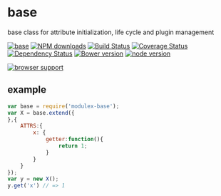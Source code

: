 # base

base class for attribute initialization, life cycle and plugin management

[![base](https://nodei.co/npm/modulex-base.png)](https://npmjs.org/package/modulex-base)
[![NPM downloads](http://img.shields.io/npm/dm/modulex-base.svg)](https://npmjs.org/package/modulex-base)
[![Build Status](https://secure.travis-ci.org/kissyteam/base.png?branch=master)](https://travis-ci.org/kissyteam/base)
[![Coverage Status](https://img.shields.io/coveralls/kissyteam/base.svg)](https://coveralls.io/r/kissyteam/base?branch=master)
[![Dependency Status](https://gemnasium.com/kissyteam/base.png)](https://gemnasium.com/kissyteam/base)
[![Bower version](https://badge.fury.io/bo/modulex-base.svg)](http://badge.fury.io/bo/modulex-base)
[![node version](https://img.shields.io/badge/node.js-%3E=_0.10-green.svg?style=flat-square)](http://nodejs.org/download/)

[![browser support](https://ci.testling.com/kissyteam/base.png)](https://ci.testling.com/kissyteam/base)

## example

```javascript
var base = require('modulex-base');
var X = base.extend({
},{
    ATTRS:{
        x: {
            getter:function(){
                return 1;
            }
        }
    }
});
var y = new X();
y.get('x') // => 1
```
